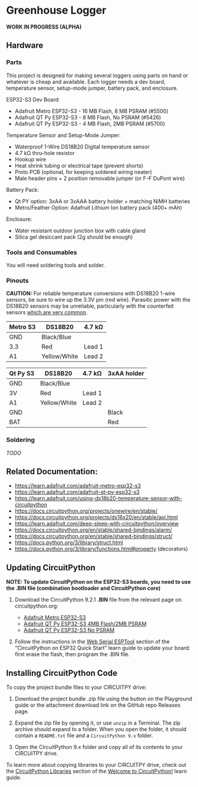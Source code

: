 <!-- SPDX-License-Identifier: MIT -->
<!-- SPDX-FileCopyrightText: Copyright 2024 Sam Blenny -->
# Greenhouse Logger

**WORK IN PROGRESS (ALPHA)**


## Hardware


### Parts

This project is designed for making several loggers using parts on hand or
whatever is cheap and available. Each logger needs a dev board, temperature
sensor, setup-mode jumper, battery pack, and enclosure.

ESP32-S3 Dev Board:
- Adafruit Metro ESP32-S3 - 16 MB Flash, 8 MB PSRAM (#5500)
- Adafruit QT Py ESP32-S3 - 8 MB Flash, No PSRAM (#5426)
- Adafruit QT Py ESP32-S3 - 4 MB Flash, 2MB PSRAM (#5700)

Temperature Sensor and Setup-Mode Jumper:
- Waterproof 1-Wire DS18B20 Digital temperature sensor
- 4.7 kΩ thru-hole resistor
- Hookup wire
- Heat shrink tubing or electrical tape (prevent shorts)
- Proto PCB (optional, for keeping soldered wiring neater)
- Male header pins + 2 position removable jumper (or F-F DuPont wire)

Battery Pack:
- Qt PY option: 3xAA or 3xAAA battery holder + matching NiMH batteries
- Metro/Feather Option: Adafruit Lithium Ion battery pack (400+ mAh)

Enclosure:
- Water resistant outdoor junction box with cable gland
- Silica gel desiccant pack (2g should be enough)


### Tools and Consumables

You will need soldering tools and solder.


### Pinouts

**CAUTION:** For reliable temperature conversions with DS18B20 1-wire sensors,
be sure to wire up the 3.3V pin (red wire). Parasitic power with the DS18B20
sensors may be unreliable, particularly with the counterfeit sensors
[which are very common](https://github.com/cpetrich/counterfeit_DS18B20).

| Metro S3 | DS18B20      | 4.7 kΩ |
| -------- | ------------ | ------ |
| GND      | Black/Blue   |        |
| 3.3      | Red          | Lead 1 |
| A1       | Yellow/White | Lead 2 |


| Qt Py S3 | DS18B20      | 4.7 kΩ | 3xAA holder |
| -------- | ------------ | ------ | ----------- |
| GND      | Black/Blue   |        |             |
| 3V       | Red          | Lead 1 |             |
| A1       | Yellow/White | Lead 2 |             |
| GND      |              |        | Black       |
| BAT      |              |        | Red         |


### Soldering

*TODO*


## Related Documentation:

- https://learn.adafruit.com/adafruit-metro-esp32-s3
- https://learn.adafruit.com/adafruit-qt-py-esp32-s3
- https://learn.adafruit.com/using-ds18b20-temperature-sensor-with-circuitpython
- https://docs.circuitpython.org/projects/onewire/en/stable/
- https://docs.circuitpython.org/projects/ds18x20/en/stable/api.html
- https://learn.adafruit.com/deep-sleep-with-circuitpython/overview
- https://docs.circuitpython.org/en/stable/shared-bindings/alarm/
- https://docs.circuitpython.org/en/stable/shared-bindings/struct/
- https://docs.python.org/3/library/struct.html
- https://docs.python.org/3/library/functions.html#property (decorators)


## Updating CircuitPython

**NOTE: To update CircuitPython on the ESP32-S3 boards, you need to use the
.BIN file (combination bootloader and CircuitPython core)**

1. Download the CircuitPython 9.2.1 **.BIN** file from the relevant page on
   circuitpython.org:
   - [Adafruit Metro ESP32-S3](https://circuitpython.org/board/adafruit_metro_esp32s3/)
   - [Adafruit QT Py ESP32-S3 4MB Flash/2MB PSRAM](https://circuitpython.org/board/adafruit_qtpy_esp32s3_4mbflash_2mbpsram/)
   - [Adafruit QT Py ESP32-S3 No PSRAM](https://circuitpython.org/board/adafruit_qtpy_esp32s3_nopsram/)

2. Follow the instructions in the
   [Web Serial ESPTool](https://learn.adafruit.com/circuitpython-with-esp32-quick-start/web-serial-esptool)
   section of the "CircuitPython on ESP32 Quick Start" learn guide to update
   your board: first erase the flash, then program the .BIN file.


## Installing CircuitPython Code

To copy the project bundle files to your CIRCUITPY drive:

1. Download the project bundle .zip file using the button on the Playground
   guide or the attachment download link on the GitHub repo Releases page.

2. Expand the zip file by opening it, or use `unzip` in a Terminal. The zip
   archive should expand to a folder. When you open the folder, it should
   contain a `README.txt` file and a `CircuitPython 9.x` folder.

3. Open the CircuitPython 9.x folder and copy all of its contents to your
   CIRCUITPY drive.

To learn more about copying libraries to your CIRCUITPY drive, check out the
[CircuitPython Libraries](https://learn.adafruit.com/welcome-to-circuitpython/circuitpython-libraries)
section of the
[Welcome to CircuitPython!](https://learn.adafruit.com/welcome-to-circuitpython)
learn guide.
